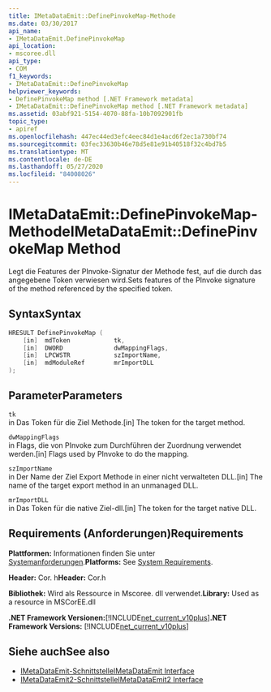 ```yaml
---
title: IMetaDataEmit::DefinePinvokeMap-Methode
ms.date: 03/30/2017
api_name:
- IMetaDataEmit.DefinePinvokeMap
api_location:
- mscoree.dll
api_type:
- COM
f1_keywords:
- IMetaDataEmit::DefinePinvokeMap
helpviewer_keywords:
- DefinePinvokeMap method [.NET Framework metadata]
- IMetaDataEmit::DefinePinvokeMap method [.NET Framework metadata]
ms.assetid: 03abf921-5154-4070-88fa-10b7092901fb
topic_type:
- apiref
ms.openlocfilehash: 447ec44ed3efc4eec84d1e4acd6f2ec1a730bf74
ms.sourcegitcommit: 03fec33630b46e78d5e81e91b40518f32c4bd7b5
ms.translationtype: MT
ms.contentlocale: de-DE
ms.lasthandoff: 05/27/2020
ms.locfileid: "84008026"
---
```

# <a name="imetadataemitdefinepinvokemap-method"></a><span data-ttu-id="d37ac-102">IMetaDataEmit::DefinePinvokeMap-Methode</span><span class="sxs-lookup"><span data-stu-id="d37ac-102">IMetaDataEmit::DefinePinvokeMap Method</span></span>
<span data-ttu-id="d37ac-103">Legt die Features der PInvoke-Signatur der Methode fest, auf die durch das angegebene Token verwiesen wird.</span><span class="sxs-lookup"><span data-stu-id="d37ac-103">Sets features of the PInvoke signature of the method referenced by the specified token.</span></span>  
  
## <a name="syntax"></a><span data-ttu-id="d37ac-104">Syntax</span><span class="sxs-lookup"><span data-stu-id="d37ac-104">Syntax</span></span>  
  
```cpp  
HRESULT DefinePinvokeMap (
    [in]  mdToken            tk,
    [in]  DWORD              dwMappingFlags,
    [in]  LPCWSTR            szImportName,
    [in]  mdModuleRef        mrImportDLL
);  
```  
  
## <a name="parameters"></a><span data-ttu-id="d37ac-105">Parameter</span><span class="sxs-lookup"><span data-stu-id="d37ac-105">Parameters</span></span>  
 `tk`  
 <span data-ttu-id="d37ac-106">in Das Token für die Ziel Methode.</span><span class="sxs-lookup"><span data-stu-id="d37ac-106">[in] The token for the target method.</span></span>  
  
 `dwMappingFlags`  
 <span data-ttu-id="d37ac-107">in Flags, die von PInvoke zum Durchführen der Zuordnung verwendet werden.</span><span class="sxs-lookup"><span data-stu-id="d37ac-107">[in] Flags used by PInvoke to do the mapping.</span></span>  
  
 `szImportName`  
 <span data-ttu-id="d37ac-108">in Der Name der Ziel Export Methode in einer nicht verwalteten DLL.</span><span class="sxs-lookup"><span data-stu-id="d37ac-108">[in] The name of the target export method in an unmanaged DLL.</span></span>  
  
 `mrImportDLL`  
 <span data-ttu-id="d37ac-109">in Das Token für die native Ziel-dll.</span><span class="sxs-lookup"><span data-stu-id="d37ac-109">[in] The token for the target native DLL.</span></span>  
  
## <a name="requirements"></a><span data-ttu-id="d37ac-110">Requirements (Anforderungen)</span><span class="sxs-lookup"><span data-stu-id="d37ac-110">Requirements</span></span>  
 <span data-ttu-id="d37ac-111">**Plattformen:** Informationen finden Sie unter [Systemanforderungen](../../get-started/system-requirements.md).</span><span class="sxs-lookup"><span data-stu-id="d37ac-111">**Platforms:** See [System Requirements](../../get-started/system-requirements.md).</span></span>  
  
 <span data-ttu-id="d37ac-112">**Header:** Cor. h</span><span class="sxs-lookup"><span data-stu-id="d37ac-112">**Header:** Cor.h</span></span>  
  
 <span data-ttu-id="d37ac-113">**Bibliothek:** Wird als Ressource in Mscoree. dll verwendet.</span><span class="sxs-lookup"><span data-stu-id="d37ac-113">**Library:** Used as a resource in MSCorEE.dll</span></span>  
  
 <span data-ttu-id="d37ac-114">**.NET Framework Versionen:**[!INCLUDE[net_current_v10plus](../../../../includes/net-current-v10plus-md.md)]</span><span class="sxs-lookup"><span data-stu-id="d37ac-114">**.NET Framework Versions:** [!INCLUDE[net_current_v10plus](../../../../includes/net-current-v10plus-md.md)]</span></span>  
  
## <a name="see-also"></a><span data-ttu-id="d37ac-115">Siehe auch</span><span class="sxs-lookup"><span data-stu-id="d37ac-115">See also</span></span>

- [<span data-ttu-id="d37ac-116">IMetaDataEmit-Schnittstelle</span><span class="sxs-lookup"><span data-stu-id="d37ac-116">IMetaDataEmit Interface</span></span>](imetadataemit-interface.md)
- [<span data-ttu-id="d37ac-117">IMetaDataEmit2-Schnittstelle</span><span class="sxs-lookup"><span data-stu-id="d37ac-117">IMetaDataEmit2 Interface</span></span>](imetadataemit2-interface.md)
